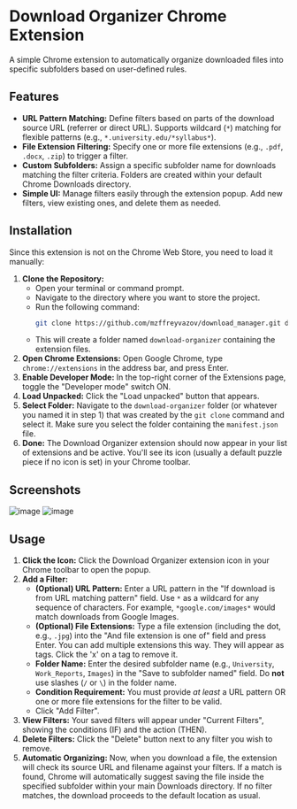 # Download Organizer Chrome Extension

A simple Chrome extension to automatically organize downloaded files into specific subfolders based on user-defined rules.

## Features

*   **URL Pattern Matching:** Define filters based on parts of the download source URL (referrer or direct URL). Supports wildcard (`*`) matching for flexible patterns (e.g., `*.university.edu/*syllabus*`).
*   **File Extension Filtering:** Specify one or more file extensions (e.g., `.pdf`, `.docx`, `.zip`) to trigger a filter.
*   **Custom Subfolders:** Assign a specific subfolder name for downloads matching the filter criteria. Folders are created within your default Chrome Downloads directory.
*   **Simple UI:** Manage filters easily through the extension popup. Add new filters, view existing ones, and delete them as needed.


## Installation

Since this extension is not on the Chrome Web Store, you need to load it manually:

1.  **Clone the Repository:**
    *   Open your terminal or command prompt.
    *   Navigate to the directory where you want to store the project.
    *   Run the following command:
        ```bash
        git clone https://github.com/mzffreyvazov/download_manager.git download-organizer
        ```
    *   This will create a folder named `download-organizer` containing the extension files.
2.  **Open Chrome Extensions:** Open Google Chrome, type `chrome://extensions` in the address bar, and press Enter.
3.  **Enable Developer Mode:** In the top-right corner of the Extensions page, toggle the "Developer mode" switch ON.
4.  **Load Unpacked:** Click the "Load unpacked" button that appears.
5.  **Select Folder:** Navigate to the `download-organizer` folder (or whatever you named it in step 1) that was created by the `git clone` command and select it. Make sure you select the folder containing the `manifest.json` file.
6.  **Done:** The Download Organizer extension should now appear in your list of extensions and be active. You'll see its icon (usually a default puzzle piece if no icon is set) in your Chrome toolbar.


## Screenshots
![image](https://github.com/user-attachments/assets/13d82a7a-7bf2-4339-a145-cc0248248a99)
![image](https://github.com/user-attachments/assets/2e540468-db88-42f1-9d59-0e73cdaf1eec)


## Usage

1.  **Click the Icon:** Click the Download Organizer extension icon in your Chrome toolbar to open the popup.
2.  **Add a Filter:**
    *   **(Optional) URL Pattern:** Enter a URL pattern in the "If download is from URL matching pattern" field. Use `*` as a wildcard for any sequence of characters. For example, `*google.com/images*` would match downloads from Google Images.
    *   **(Optional) File Extensions:** Type a file extension (including the dot, e.g., `.jpg`) into the "And file extension is one of" field and press Enter. You can add multiple extensions this way. They will appear as tags. Click the 'x' on a tag to remove it.
    *   **Folder Name:** Enter the desired subfolder name (e.g., `University`, `Work_Reports`, `Images`) in the "Save to subfolder named" field. Do **not** use slashes (`/` or `\`) in the folder name.
    *   **Condition Requirement:** You must provide *at least* a URL pattern OR one or more file extensions for the filter to be valid.
    *   Click "Add Filter".
3.  **View Filters:** Your saved filters will appear under "Current Filters", showing the conditions (IF) and the action (THEN).
4.  **Delete Filters:** Click the "Delete" button next to any filter you wish to remove.
5.  **Automatic Organizing:** Now, when you download a file, the extension will check its source URL and filename against your filters. If a match is found, Chrome will automatically suggest saving the file inside the specified subfolder within your main Downloads directory. If no filter matches, the download proceeds to the default location as usual.

